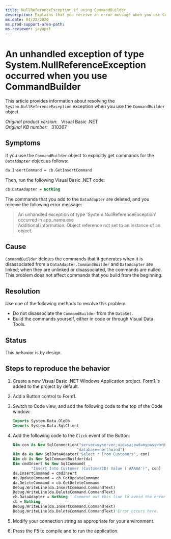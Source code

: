 ```yaml
---
title: NullReferenceException if using CommandBuilder
description: Explains that you receive an error message when you use CommandBuilder. Provides two methods to resolve this problem.
ms.date: 04/22/2020
ms.prod-support-area-path:
ms.reviewer: jayapst
---
```

# An unhandled exception of type System.NullReferenceException occurred when you use CommandBuilder

This article provides information about resolving the `System.NullReferenceException` exception when you use the `CommandBuilder` object.

_Original product version:_ &nbsp; Visual Basic .NET  
_Original KB number:_ &nbsp; 310367

## Symptoms

If you use the `CommandBuilder` object to explicitly get commands for the `DataAdapter` object as follows:

```vb
da.InsertCommand = cb.GetInsertCommand
```

Then, run the following Visual Basic .NET code:

```vb
cb.DataAdapter = Nothing
```

The commands that you add to the `DataAdapter` are deleted, and you receive the following error message:

> An unhandled exception of type 'System.NullReferenceException' occurred in app_name.exe  
> Additional information: Object reference not set to an instance of an object.

## Cause

`CommandBuilder` deletes the commands that it generates when it is disassociated from a `DataAdapter.CommandBuilder` and `DataAdapter` are linked; when they are unlinked or disassociated, the commands are nulled. This problem does not affect commands that you build from the beginning.

## Resolution

Use one of the following methods to resolve this problem:

- Do not disassociate the `CommandBuilder` from the `DataSet`.
- Build the commands yourself, either in code or through Visual Data Tools.

## Status

This behavior is by design.

## Steps to reproduce the behavior

1. Create a new Visual Basic .NET Windows Application project. Form1 is added to the project by default.

2. Add a Button control to Form1.

3. Switch to Code view, and add the following code to the top of the Code window:

    ```vb
    Imports System.Data.OleDb
    Imports System.Data.SqlClient
    ```

4. Add the following code to the `Click` event of the Button:

    ```vb
    Dim con As New SqlConnection("server=myserver;uid=sa;pwd=mypassword;" & _
                                "database=northwind")
    Dim da As New SqlDataAdapter("Select * From Customers", con)
    Dim cb As New SqlCommandBuilder(da)
    Dim cmdInsert As New SqlCommand( _
            "Insert Into Customer (CustomerID) Value ('AAAAA')", con)
    da.InsertCommand = cmdInsert
    da.UpdateCommand = cb.GetUpdateCommand
    da.DeleteCommand = cb.GetDeleteCommand
    Debug.WriteLine(da.InsertCommand.CommandText)
    Debug.WriteLine(da.DeleteCommand.CommandText)
    cb.DataAdapter = Nothing ' Comment out this line to avoid the error.
    cb = Nothing
    Debug.WriteLine(da.InsertCommand.CommandText)
    Debug.WriteLine(da.DeleteCommand.CommandText)'Error occurs here.
    ```

5. Modify your connection string as appropriate for your environment.
6. Press the F5 to compile and to run the application.

